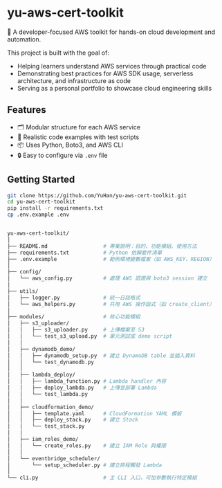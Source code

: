 # yu-aws-cert-toolkit
🎯 A developer-focused AWS toolkit for hands-on cloud development and automation.

This project is built with the goal of:
- Helping learners understand AWS services through practical code
- Demonstrating best practices for AWS SDK usage, serverless architecture, and infrastructure as code
- Serving as a personal portfolio to showcase cloud engineering skills

## Features

- 🗂️ Modular structure for each AWS service
- 🧪 Realistic code examples with test scripts
- 📦 Uses Python, Boto3, and AWS CLI
- 🔒 Easy to configure via `.env` file

## Getting Started

```bash
git clone https://github.com/YuHan/yu-aws-cert-toolkit.git
cd yu-aws-cert-toolkit
pip install -r requirements.txt
cp .env.example .env


yu-aws-cert-toolkit/
│
├── README.md                  # 專案說明：目的、功能模組、使用方法
├── requirements.txt           # Python 依賴套件清單
├── .env.example               # 範例環境變數檔案（如 AWS_KEY、REGION）
│
├── config/
│   └── aws_config.py          # 處理 AWS 認證與 boto3 session 建立
│
├── utils/
│   ├── logger.py              # 統一日誌格式
│   └── aws_helpers.py         # 共用 AWS 操作函式（如 create_client）
│
├── modules/                   # 核心功能模組
│   ├── s3_uploader/           
│   │   ├── s3_uploader.py     # 上傳檔案至 S3
│   │   └── test_s3_upload.py  # 單元測試或 demo script
│   │
│   ├── dynamodb_demo/
│   │   ├── dynamodb_setup.py  # 建立 DynamoDB table 並插入資料
│   │   └── test_dynamodb.py
│   │
│   ├── lambda_deploy/
│   │   ├── lambda_function.py # Lambda handler 內容
│   │   ├── deploy_lambda.py   # 上傳並部署 Lambda
│   │   └── test_lambda.py
│   │
│   ├── cloudformation_demo/
│   │   ├── template.yaml      # CloudFormation YAML 模板
│   │   ├── deploy_stack.py    # 建立 Stack
│   │   └── test_stack.py
│   │
│   ├── iam_roles_demo/
│   │   └── create_roles.py    # 建立 IAM Role 與權限
│   │
│   └── eventbridge_scheduler/
│       └── setup_scheduler.py # 建立排程觸發 Lambda
│
└── cli.py                     # 主 CLI 入口，可加參數執行特定模組
